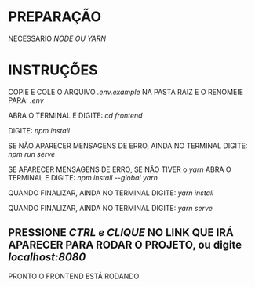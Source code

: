 
# PREPARAÇÃO

NECESSARIO *NODE OU YARN*

# INSTRUÇÕES

COPIE E COLE O ARQUIVO *.env.example* NA PASTA RAIZ E O RENOMEIE PARA: *.env*

ABRA O TERMINAL E 
DIGITE: *cd frontend*

DIGITE: *npm install*

SE NÃO APARECER MENSAGENS DE ERRO, AINDA NO TERMINAL DIGITE: *npm run serve*

SE APARECER MENSAGENS DE ERRO, SE NÃO TIVER o *yarn* ABRA O TERMINAL E DIGITE: *npm install --global yarn*

QUANDO FINALIZAR, AINDA NO TERMINAL DIGITE: *yarn install*

QUANDO FINALIZAR, AINDA NO TERMINAL DIGITE: *yarn serve*

PRESSIONE *CTRL e CLIQUE* NO LINK QUE IRÁ APARECER PARA RODAR O PROJETO, ou digite *localhost:8080*
------
PRONTO O FRONTEND ESTÁ RODANDO
